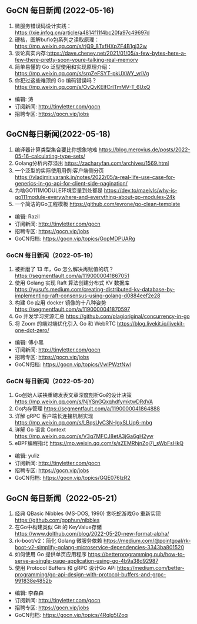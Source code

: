 ## GoCN 每日新闻 (2022-05-16)

1. 微服务错误码设计实践：https://xie.infoq.cn/article/a4814f11f4bc20fa97c49697d
2. 硬核，图解bufio包系列之读取原理：https://mp.weixin.qq.com/s/rjQ9_8TxfHXpZF4B1gj32w
3. 谈论真实内存:https://dave.cheney.net/2021/01/05/a-few-bytes-here-a-few-there-pretty-soon-youre-talking-real-memory
4. 简单易懂的 Go 泛型使用和实现原理介绍：https://mp.weixin.qq.com/s/srqZeFSYT-pkUXWY_vrIVg
5. 你犯过这些难顶的 Go 编码错误吗？https://mp.weixin.qq.com/s/OvQvKElfCrITmMV-T_6UxQ

* 编辑: 涛
* 订阅新闻: http://tinyletter.com/gocn
* 招聘专区: https://gocn.vip/jobs


## GoCN每日新闻(2022-05-18)

1. 编译器计算类型集合要比你想象地难 https://blog.merovius.de/posts/2022-05-16-calculating-type-sets/ 
2. Golang分析内存溢出 https://zacharyfan.com/archives/1569.html 
3. 一个泛型的实际使用用例:客户端侧分页  https://vladimir.varank.in/notes/2022/05/a-real-life-use-case-for-generics-in-go-api-for-client-side-pagination/
4. 为啥GO111MODULE环境变量到处都是 https://dev.to/maelvls/why-is-go111module-everywhere-and-everything-about-go-modules-24k
5. 一个简洁的Go工程模板 https://github.com/evrone/go-clean-template


* 编辑: Razil
* 订阅新闻: http://tinyletter.com/gocn
* 招聘专区: https://gocn.vip/jobs
* GoCN归档: https://gocn.vip/topics/GopMDPUARg

### GoCN 每日新闻（2022-05-19）

1. 被折磨了 13 年，Go 怎么解决再赋值的坑？ https://segmentfault.com/a/1190000041867051
2. 使用 Golang 实现 Raft 算法创建分布式 KV 数据库 https://yusufs.medium.com/creating-distributed-kv-database-by-implementing-raft-consensus-using-golang-d0884eef2e28
3. 构建 Go 应用 docker 镜像的十八种姿势 https://segmentfault.com/a/1190000041870597
4. Go 并发学习资源汇总 https://github.com/plagioriginal/concurrency-in-go
5. 将 Zoom 的端对端优化引入 Go 和 WebRTC https://blog.livekit.io/livekit-one-dot-zero/

* 编辑: 傅小黑
* 订阅新闻: http://tinyletter.com/gocn
* 招聘专区: https://gocn.vip/jobs
* GoCN归档: https://gocn.vip/topics/VwlPWztNwl


### GoCN 每日新闻（2022-05-20）

1. Go创始人联袂重磅发表文章深度剖析Go的设计决策 https://mp.weixin.qq.com/s/NjYSnGQxqhdfymktwDRdVA
2. Go内存管理 https://segmentfault.com/a/1190000041864888
3. 详解 gRPC 客户端长连接机制实现 https://mp.weixin.qq.com/s/LBqsUyC3N-IgxSLUq6-mbg
4. 详解 Go 语言 Context https://mp.weixin.qq.com/s/V3q7MFCJ8etA3jGa6gH2yw
5. eBPF编程指北 https://mp.weixin.qq.com/s/sZEMRhjnZoj7j_sWbFsHkQ

* 编辑: yuliz
* 订阅新闻: http://tinyletter.com/gocn
* 招聘专区: https://gocn.vip/jobs
* GoCN归档: https://gocn.vip/topics/GQE076IzR2


## GoCN 每日新闻（2022-05-21）

1. 经典 QBasic Nibbles (MS-DOS, 1990) 贪吃蛇游戏Go 重新实现 https://github.com/gophun/nibbles
2. 在Go中构建类似 Git 的 KeyValue存储 https://www.dolthub.com/blog/2022-05-20-new-format-alpha/
3. rk-boot/v2：简化 Golang 微服务依赖 https://medium.com/@pointgoal/rk-boot-v2-simplify-golang-microservice-dependencies-3343ba801520
4. 如何使用 Go 提供单页应用程序 https://betterprogramming.pub/how-to-serve-a-single-page-application-using-go-4b9a38d92987
5. 使用 Protocol Buffers 和 gRPC 设计Go APi https://medium.com/better-programming/go-api-design-with-protocol-buffers-and-grpc-991838e4852b

* 编辑: 李森森
* 订阅新闻: http://tinyletter.com/gocn
* 招聘专区: https://gocn.vip/jobs
* GoCN归档: https://gocn.vip/topics/4Rqlg5IZoq
